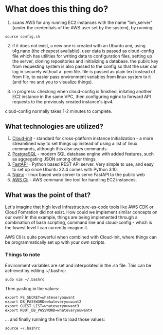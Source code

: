 # What does this thing do?

1. scans AWS for any running EC2 instances with the name "bm_server" (under the credentials of the AWS user set by the system), by running:
```
source config.sh
```
2. if it does not exist, a new one is created with an Ubuntu ami, using t4g.nano (the cheapest available). user data is passed as cloud-config file which has utilities for writing data to configuration files, setting up the server, cloning repositories and initializing a database. the public key from requesting system is also passed to the config so that the user can log in securely without a .pem file. file is passed as plain text instead of from file, to easier pass environment variables from linux system to it (and for me and you to visualize things).

3. in progress: checking when cloud-config is finished, initating another EC2 instance in the same VPC, then configuring nginx to forward API requests to the previously created instance's ipv4.

cloud-config normally takes 1-2 minutes to complete.

## What technologies are utilized?

1. [Cloud-init](https://cloudinit.readthedocs.io/en/latest/reference/examples.html) - standard for cross-platform instance initialization - a more streamlined way to set things up instead of using a list of linux commands, although this also uses commands. 
2. [PostgreSQL](https://www.postgresql.org/) -  modern SQL database engine with added features, such as aggregating JSON among other things. 
3. [FastAPI](https://fastapi.tiangolo.com/tutorial/) - Python based REST API server. Very simple to use, and easy to set up since Ubuntu 22.4 comes with Python 3.10.
4. [Nginx](https://www.nginx.com/) - linux based web server to serve FastAPI to the public web
5. [AWS Cli](https://awscli.amazonaws.com/v2/documentation/api/latest/reference/ec2/index.html) - AWS command line tool for handling EC2 instances.

## What was the point of that?

Let's imagine that high level infrastructure-as-code tools like AWS CDK or Cloud Fomration did not exist. How could we implement similar concepts on our own? In this example, things are being implemented through a combination of bash scripting, command line and cloud-config - which is the lowest level I can currently imagine it.

AWS Cli is quite powerful when combined with Cloud-init, where things can be programmatically set up with your own scripts.

### Things to note

Environment variables are set and interpolated in the .sh file. This can be achieved by editing ~/.bashrc:
```
sudo vim ~/.bashrc
```
Then pasting in the values:
```
export FE_SECRET=whateveryouwant
export DB_PASSWORD=whateveryouwant2
export GUEST_LIST=whateveryouwant3
export ROOT_DB_PASSWORD=whateveryouwant4
```
... and finally running the file to load those values:
```
source ~/.bashrc
```
